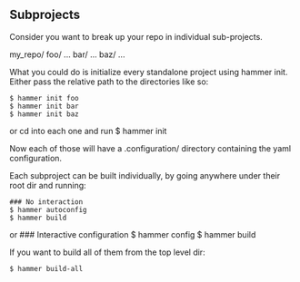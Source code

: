 ## Subprojects

Consider you want to break up your repo in individual sub-projects.

my_repo/
    foo/
        ...
    bar/
        ...
    baz/
        ...


What you could do is initialize every standalone project using hammer init.
Either pass the relative path to the directories like so:

    $ hammer init foo
    $ hammer init bar
    $ hammer init baz

or cd into each one and run
    $ hammer init

Now each of those will have a .configuration/ directory containing the yaml configuration.

Each subproject can be built individually, by going anywhere under their root dir and running:

    ### No interaction
    $ hammer autoconfig
    $ hammer build
or
    ### Interactive configuration
    $ hammer config
    $ hammer build


If you want to build all of them from the top level dir:

    $ hammer build-all





